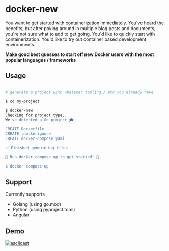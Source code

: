 # docker-new

You want to get started with containerization immediately.
You've heard the benefits, but after poking around in multiple blog posts and documents, you're not sure what to add to get going.
You'd like to quickly start with containerization.
You'd like to try out container based development environments.

**Make good best guesses to start off new Docker users with the most popular languages / frameworks**

## Usage

```bash

# generate a project with whatever tooling / etc you already have

$ cd my-project

$ docker-new
Checking for project type...
We've detected a Go project 🎓

CREATE Dockerfile
CREATE .dockerignore
CREATE docker-compose.yaml

✅ Finished generating files

🚀 Run docker compose up to get started! 🚀

$ docker compose up

```

## Support

Currently supports

- Golang (using go.mod)
- Python (using pyproject.toml)
- Angular

## Demo

[![asciicast](https://asciinema.org/a/u5TJBtgVipKgvCRvgTfHDoW5U.svg)](https://asciinema.org/a/u5TJBtgVipKgvCRvgTfHDoW5U)